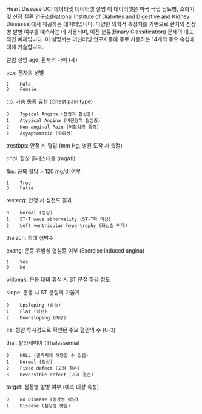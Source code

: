 Heart Disease UCI 데이터셋
데이터셋 설명
이 데이터셋은 미국 국립 당뇨병, 소화기 및 신장 질환 연구소(National Institute of Diabetes and Digestive and Kidney Diseases)에서 제공하는 데이터입니다. 다양한 의학적 측정치를 기반으로 환자의 심장병 발병 여부를 예측하는 데 사용되며, 이진 분류(Binary Classification) 문제의 대표적인 예제입니다. 이 설명서는 머신러닝 연구자들이 주로 사용하는 14개의 주요 속성에 대해 기술합니다.

컬럼 설명
age: 환자의 나이 (세)

sex: 환자의 성별

    1    Male
    0    Female

cp: 가슴 통증 유형 (Chest pain type)

    0    Typical Angina (전형적 협심증)
    1    Atypical Angina (비전형적 협심증)
    2    Non-anginal Pain (비협심증 통증)
    3    Asymptomatic (무증상)

trestbps: 안정 시 혈압 (mm Hg, 병원 도착 시 측정)

chol: 혈청 콜레스테롤 (mg/dl)

fbs: 공복 혈당 > 120 mg/dl 여부

    1    True
    0    False

restecg: 안정 시 심전도 결과

    0    Normal (정상)
    1    ST-T wave abnormality (ST-T파 이상)
    2    Left ventricular hypertrophy (좌심실 비대)

thalach: 최대 심박수

exang: 운동 유발성 협심증 여부 (Exercise induced angina)

    1    Yes
    0    No

oldpeak: 운동 대비 휴식 시 ST 분절 하강 정도

slope: 운동 시 ST 분절의 기울기

    0    Upsloping (상승)
    1    Flat (평탄)
    2    Downsloping (하강)

ca: 형광 투시경으로 확인된 주요 혈관의 수 (0-3)

thal: 탈라세미아 (Thalassemia)

    0    NULL (결측치에 해당할 수 있음)
    1    Normal (정상)
    2    Fixed defect (고정 결손)
    3    Reversible defect (가역 결손)

target: 심장병 발병 여부 (예측 대상 속성)

    0    No Disease (심장병 아님)
    1    Disease (심장병 맞음)